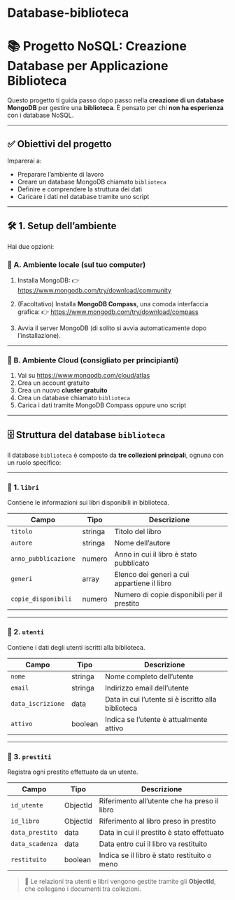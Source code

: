 # Database-biblioteca

# 📚 Progetto NoSQL: Creazione Database per Applicazione Biblioteca

Questo progetto ti guida passo dopo passo nella **creazione di un database MongoDB** per gestire una **biblioteca**. È pensato per chi **non ha esperienza** con i database NoSQL.

---

## ✅ Obiettivi del progetto

Imparerai a:

- Preparare l’ambiente di lavoro
- Creare un database MongoDB chiamato `biblioteca`
- Definire e comprendere la struttura dei dati
- Caricare i dati nel database tramite uno script

---

## 🛠️ 1. Setup dell’ambiente

Hai due opzioni:

### 🔹 A. Ambiente locale (sul tuo computer)

1. Installa MongoDB:
   👉 https://www.mongodb.com/try/download/community

2. (Facoltativo) Installa **MongoDB Compass**, una comoda interfaccia grafica:
   👉 https://www.mongodb.com/try/download/compass

3. Avvia il server MongoDB (di solito si avvia automaticamente dopo l’installazione).

---

### 🔹 B. Ambiente Cloud (consigliato per principianti)

1. Vai su https://www.mongodb.com/cloud/atlas
2. Crea un account gratuito
3. Crea un nuovo **cluster gratuito**
4. Crea un database chiamato `biblioteca`
5. Carica i dati tramite MongoDB Compass oppure uno script

---

## 🗄️ Struttura del database `biblioteca`

Il database `biblioteca` è composto da **tre collezioni principali**, ognuna con un ruolo specifico:

---

### 📁 1. `libri`

Contiene le informazioni sui libri disponibili in biblioteca.

| Campo               | Tipo         | Descrizione                                       |
|---------------------|--------------|---------------------------------------------------|
| `titolo`            | stringa      | Titolo del libro                                  |
| `autore`            | stringa      | Nome dell’autore                                  |
| `anno_pubblicazione`| numero       | Anno in cui il libro è stato pubblicato           |
| `generi`            | array        | Elenco dei generi a cui appartiene il libro       |
| `copie_disponibili` | numero       | Numero di copie disponibili per il prestito       |

---

### 📁 2. `utenti`

Contiene i dati degli utenti iscritti alla biblioteca.

| Campo              | Tipo    | Descrizione                                        |
|--------------------|---------|----------------------------------------------------|
| `nome`             | stringa | Nome completo dell’utente                          |
| `email`            | stringa | Indirizzo email dell’utente                        |
| `data_iscrizione`  | data    | Data in cui l’utente si è iscritto alla biblioteca |
| `attivo`           | boolean | Indica se l’utente è attualmente attivo            |

---

### 📁 3. `prestiti`

Registra ogni prestito effettuato da un utente.

| Campo             | Tipo      | Descrizione                                       |
|-------------------|-----------|---------------------------------------------------|
| `id_utente`       | ObjectId  | Riferimento all’utente che ha preso il libro     |
| `id_libro`        | ObjectId  | Riferimento al libro preso in prestito           |
| `data_prestito`   | data      | Data in cui il prestito è stato effettuato       |
| `data_scadenza`   | data      | Data entro cui il libro va restituito            |
| `restituito`      | boolean   | Indica se il libro è stato restituito o meno     |

> 🔗 Le relazioni tra utenti e libri vengono gestite tramite gli **ObjectId**, che collegano i documenti tra collezioni.
